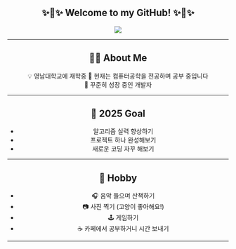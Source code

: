 <div align="center">

## ✨🌟✨ Welcome to my GitHub! ✨🌟✨

<img src="https://readme-typing-svg.herokuapp.com?font=Fira+Code&size=30&pause=1000&color=F79AD3&center=true&vCenter=true&width=435&lines=✨+Welcome+to+my+GitHub!+✨" />

---

## 🧑‍💻 About Me
💡 영남대학교에 재학중
🌱 현재는 컴퓨터공학을 전공하며 공부 중입니다  
🌟 꾸준히 성장 중인 개발자  
  
---

## 🎯 2025 Goal

- 알고리즘 실력 향상하기
- 프로젝트 하나 완성해보기
- 새로운 코딩 자꾸 해보기

---
## 🎨 Hobby

- 🎧 음악 들으며 산책하기
- 📷 사진 찍기 (고양이 좋아해요!)
- 🕹️ 게임하기
- ☕ 카페에서 공부하거니 시간 보내기

---
